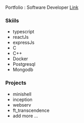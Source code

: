 Portfolio : Software Developer
<a href='https://portfolio-4d47ivyl8-mtellami.vercel.app' target="_blank">Link</a>

### Skiils
 + typescript
 + reactJs
 + expressJs
 + C
 + C++
 + Docker
 + Postgresql
 + Mongodb

###  Projects
 + minishell
 + inception
 + webserv
 + ft_transcendence
 + add more ...

